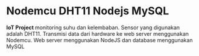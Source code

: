 # Nodemcu DHT11 Nodejs MySQL

<b>IoT Project </b> monitoring suhu dan kelembaban. Sensor yang digunakan adalah DHT11. Transmisi data dari hardware ke web server menggunakan Nodemcu. Web server menggunakan NodeJS dan database menggunakan MySQL
